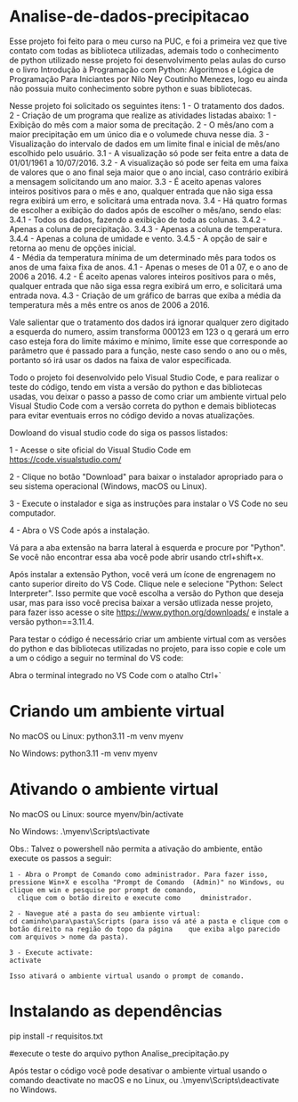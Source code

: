 # Analise-de-dados-precipitacao

Esse projeto foi feito para o meu curso na PUC, e foi a primeira vez que tive contato com todas as biblioteca utilizadas, ademais todo o conhecimento de python utilizado nesse projeto foi
desenvolvimento pelas aulas do curso e o livro Introdução à Programação com Python: Algoritmos e Lógica de Programação Para Iniciantes por Nilo Ney Coutinho Menezes, logo eu ainda não 
possuia muito conhecimento sobre python e suas bibliotecas.

Nesse projeto foi solicitado os seguintes itens: 
1 - O tratamento dos dados.
2 - Criação de um programa que realize as atividades listadas abaixo:
	1 - Exibição do mês com a maior soma de precitação. 
	2 - O mês/ano com a maior precipitação  em um único dia e o volumede chuva nesse dia.
	3 - Visualização do intervalo de dados em um limite final e inicial de mês/ano escolhido pelo usuário.
		3.1 - A visualização só pode ser feita entre a data de 01/01/1961 a 10/07/2016.
		3.2 - A visualização só pode ser feita em uma faixa de valores que o ano final seja maior que o ano incial, caso contrário exibirá a mensagem solicitando um ano maior.
		3.3 - É aceito apenas valores inteiros positivos para o mês e ano, qualquer entrada que não siga essa regra exibirá um erro, e solicitará uma entrada nova.
		3.4 - Há quatro formas de escolher a exibição do dados após de escolher o mês/ano, sendo elas:
		      3.4.1 - Todos os dados, fazendo a exibição de toda as colunas.
		      3.4.2 - Apenas a coluna de precipitação.
		      3.4.3 - Apenas a coluna de temperatura.
		      3.4.4 - Apenas a coluna de umidade e vento.
		      3.4.5 - A opção de sair e retorna ao menu de opções inicial.	
 	4 - Média da temperatura mínima de um determinado mês para todos os anos de uma faixa fixa de anos.
		4.1 - Apenas o meses de 01 a 07, e o ano de 2006 a 2016.
		4.2 - É aceito apenas valores inteiros positivos para o mês, qualquer entrada que não siga essa regra exibirá um erro, e solicitará uma entrada nova.
		4.3 - Criação de um gráfico de barras que exiba a média da temperatura mês a mês entre os anos de 2006 a 2016.
		
Vale salientar que o tratamento dos dados irá ignorar qualquer zero digitado a esquerda do numero, assim transforma 000123 em 123 o q gerará um erro caso esteja fora do limite máximo 
e mínimo, limite esse que corresponde ao parâmetro que é passado para a função, neste caso sendo o ano ou o mês, portanto só irá usar os dados na faixa de valor especificada.

Todo o projeto foi desenvolvido pelo Visual Studio Code, e para realizar o teste do código, tendo em vista a versão do python e das bibliotecas usadas, vou deixar o passo a passo de como
criar um ambiente virtual pelo Visual Studio Code com a versão correta do python e demais bibliotecas para evitar eventuais erros no código devido a novas atualizações.

Dowloand do visual studio code do siga os passos listados:

1 - Acesse o site oficial do Visual Studio Code em https://code.visualstudio.com/

2 - Clique no botão "Download" para baixar o instalador apropriado para o seu sistema operacional (Windows, macOS ou Linux).

3 - Execute o instalador e siga as instruções para instalar o VS Code no seu computador.

4 - Abra o VS Code após a instalação.

Vá para a aba extensão  na barra lateral à esquerda e procure por "Python". Se você não encontrar essa aba você pode abrir usando ctrl+shift+x.

Após instalar a extensão Python, você verá um ícone de engrenagem no canto superior direito do VS Code. Clique nele e selecione "Python: Select Interpreter". Isso permite que você 
escolha a versão do Python que deseja usar, mas para isso você precisa baixar a versão utlizada nesse projeto, para fazer isso acesse o site https://www.python.org/downloads/ e 
instale a versão python==3.11.4.

Para testar o código é necessário criar um ambiente virtual com as versões do python e das bibliotecas utilizadas no projeto, para isso copie e cole um a um o código a seguir no terminal
do VS code:

Abra o terminal integrado no VS Code com o atalho Ctrl+`

# Criando um ambiente virtual
No macOS ou Linux:
python3.11 -m venv myenv

No Windows:
python3.11 -m venv myenv



# Ativando o ambiente virtual
No macOS ou Linux:
source myenv/bin/activate

No Windows:
.\myenv\Scripts\activate

Obs.: Talvez o powershell não permita a ativação do ambiente, então execute os passos a seguir:

	1 - Abra o Prompt de Comando como administrador. Para fazer isso, pressione Win+X e escolha "Prompt de Comando 	(Admin)" no Windows, ou clique em win e pesquise por prompt de comando, 
      clique com o botão direito e execute como 	dministrador.

	2 - Navegue até a pasta do seu ambiente virtual:
	cd caminho\para\pasta\Scripts (para isso vá até a pasta e clique com o botão direito na região do topo da página 	que exiba algo parecido com arquivos > nome da pasta).

	3 - Execute activate:
	activate

	Isso ativará o ambiente virtual usando o prompt de comando.

# Instalando as dependências
pip install -r requisitos.txt

#execute o teste do arquivo
python Analise_precipitação.py

Após testar o código você pode desativar o ambiente virtual usando o comando deactivate no macOS e no Linux, ou .\myenv\Scripts\deactivate no Windows.

